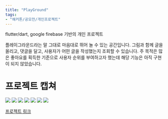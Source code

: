 ```yaml
---
title: "PlayGround"
tags:
- "해커톤/공모전/개인프로젝트"
---
```


flutter/dart,
google firebase 기반의 개인 프로젝트

플레이그라운드라는 말 그대로 마음대로 뛰어 놀 수 있는 공간입니다. 그림과 함께 글을 올리고, 댓글을 달고, 사용자가 어떤 글을 작성했는지 조회할 수 있습니다. 주 목적은 많은 좋아요를 획득한 기준으로 사용자 순위를 부여하고자 했는데 해당 기능은 아직 구현이 되지 않았습니다.

# 프로젝트 캡쳐
![](https://bmchun00.github.io/assets/proj/pg-1.png)
![](https://bmchun00.github.io/assets/proj/pg-2.png)
![](https://bmchun00.github.io/assets/proj/pg-3.png)
![](https://bmchun00.github.io/assets/proj/pg-4.png)
![](https://bmchun00.github.io/assets/proj/pg-5.png)
![](https://bmchun00.github.io/assets/proj/pg-6.png)
![](https://bmchun00.github.io/assets/proj/pg-7.png)

[프로젝트 링크](https://playgroundflutter.github.io)
